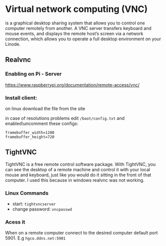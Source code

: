 # Virtual network computing (VNC)
is a graphical desktop sharing system that allows you to control one computer remotely from another. A VNC server transfers keyboard and mouse events, and displays the remote host’s screen via a network connection, which allows you to operate a full desktop environment on your Linode.

## Realvnc
### Enabling on Pi - Server
https://www.raspberrypi.org/documentation/remote-access/vnc/
### Install client:
on linux download the file from the site

in case of resolutions problems edit ```/boot/config.txt```
and enabled\uncomment these configs:
```
framebuffer_width=1280
framebuffer_height=720
```

## TightVNC
TightVNC is a free remote control software package. With TightVNC, you can see the desktop of a remote machine and control it with your local mouse and keyboard, just like you would do it sitting in the front of that computer.
I used this because in windows realvnc was not working.

### Linux Commands
* start: `tightvncserver`
* change password: `vncpasswd`

### Acess it

When on a remote computer connect to the desired computer default port 5901. E.g `hgco.ddns.net:5901`
